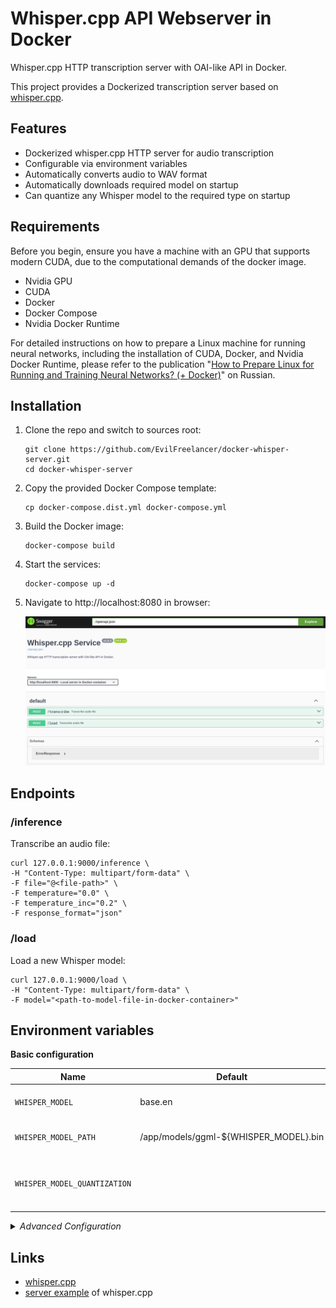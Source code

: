 # Whisper.cpp API Webserver in Docker

Whisper.cpp HTTP transcription server with OAI-like API in Docker.

This project provides a Dockerized transcription server based
on [whisper.cpp](https://github.com/ggerganov/whisper.cpp/tree/master/examples/server).

## Features

- Dockerized whisper.cpp HTTP server for audio transcription
- Configurable via environment variables
- Automatically converts audio to WAV format
- Automatically downloads required model on startup
- Can quantize any Whisper model to the required type on startup

## Requirements

Before you begin, ensure you have a machine with an GPU that supports modern CUDA, due to the computational
demands of the docker image.

* Nvidia GPU
* CUDA
* Docker
* Docker Compose
* Nvidia Docker Runtime

For detailed instructions on how to prepare a Linux machine for running neural networks, including the installation of
CUDA, Docker, and Nvidia Docker Runtime, please refer to the
publication "[How to Prepare Linux for Running and Training Neural Networks? (+ Docker)](https://dzen.ru/a/ZVt9kRBCTCGlQqyP)"
on Russian.

## Installation

1. Clone the repo and switch to sources root:

   ```shell
   git clone https://github.com/EvilFreelancer/docker-whisper-server.git
   cd docker-whisper-server
   ```

2. Copy the provided Docker Compose template:

    ```shell
    cp docker-compose.dist.yml docker-compose.yml
    ```

3. Build the Docker image:

    ```shell
    docker-compose build
    ```

4. Start the services:

    ```shell
    docker-compose up -d
    ```

5. Navigate to http://localhost:8080 in browser:

   ![Swagger UI](./assets/swagger.png)

## Endpoints

### /inference

Transcribe an audio file:

```shell
curl 127.0.0.1:9000/inference \
-H "Content-Type: multipart/form-data" \
-F file="@<file-path>" \
-F temperature="0.0" \
-F temperature_inc="0.2" \
-F response_format="json"
```

### /load

Load a new Whisper model:

```shell
curl 127.0.0.1:9000/load \
-H "Content-Type: multipart/form-data" \
-F model="<path-to-model-file-in-docker-container>"
```

## Environment variables

**Basic configuration**

| Name                         | Default                               | Description                                                                      |
|------------------------------|---------------------------------------|----------------------------------------------------------------------------------|
| `WHISPER_MODEL`              | base.en                               | The default Whisper model to use                                                 |
| `WHISPER_MODEL_PATH`         | /app/models/ggml-${WHISPER_MODEL}.bin | The default path to the Whisper model file                                       |
| `WHISPER_MODEL_QUANTIZATION` |                                       | Level of quantization (will be applied only if `WHISPER_MODEL_PATH` not changed) |

<details>
<summary>
<i>Advanced Configuration</i>
</summary>

| Name                      | Default     | Description                                         |
|---------------------------|-------------|-----------------------------------------------------|
| `WHISPER_THREADS`         | 4           | Number of threads to use for inference              |
| `WHISPER_PROCESSORS`      | 1           | Number of processors to use for inference           |
| `WHISPER_HOST`            | 0.0.0.0     | Host IP or hostname to bind the server to           |
| `WHISPER_PORT`            | 9000        | Port number to listen on                            |
| `WHISPER_INFERENCE_PATH`  | /inference  | Path to load inference models from                  |
| `WHISPER_PUBLIC_PATH`     |             | Path to the public folder                           |
| `WHISPER_REQUEST_PATH`    |             | Request path for all requests                       |
| `WHISPER_OV_E_DEVICE`     | CPU         | OpenViBE Event Device to use                        |
| `WHISPER_OFFSET_T`        | 0           | Time offset in milliseconds                         |
| `WHISPER_OFFSET_N`        | 0           | Number of seconds to offset                         |
| `WHISPER_DURATION`        | 0           | Duration of the audio file in milliseconds          |
| `WHISPER_MAX_CONTEXT`     | -1          | Maximum context size for inference                  |
| `WHISPER_MAX_LEN`         | 0           | Maximum length of output text                       |
| `WHISPER_BEST_OF`         | 2           | Best-of-N strategy for inference                    |
| `WHISPER_BEAM_SIZE`       | -1          | Beam size for search                                |
| `WHISPER_AUDIO_CTX`       | 0           | Audio context to use for inference                  |
| `WHISPER_WORD_THOLD`      | 0.01        | Word threshold for segmentation                     |
| `WHISPER_ENTROPY_THOLD`   | 2.40        | Entropy threshold for segmentation                  |
| `WHISPER_LOGPROB_THOLD`   | -1.00       | Log probability threshold for segmentation          |
| `WHISPER_LANGUAGE`        | en          | Language code to use for translation or diarization |
| `WHISPER_PROMPT`          |             | Initial prompt                                      |
| `WHISPER_DTW`             |             | Compute token-level timestamps                      |
| `WHISPER_CONVERT`         | true        | Convert audio to WAV, requires ffmpeg on the server |
| `WHISPER_SPLIT_ON_WORD`   | false       | Boolean flag to split output on words               |
| `WHISPER_DEBUG_MODE`      | false       | Enable debug mode                                   |
| `WHISPER_TRANSLATE`       | false       | Translate from source language to english           |
| `WHISPER_DIARIZE`         | false       | Stereo audio diarization                            |
| `WHISPER_TINYDIARIZE`     | false       | Enable tinydiarize (requires a tdrz model)          |
| `WHISPER_NO_FALLBACK`     | false       | Do not use temperature fallback while decoding      |
| `WHISPER_PRINT_SPECIAL`   | false       | Print special tokens                                |
| `WHISPER_PRINT_COLORS`    | false       | Print colors                                        |
| `WHISPER_PRINT_REALTIME`  | false       | Print output in realtime                            |
| `WHISPER_PRINT_PROGRESS`  | false       | Print progress                                      |
| `WHISPER_NO_TIMESTAMPS`   | false       | Do not print timestamps                             |
| `WHISPER_DETECT_LANGUAGE` | false       | Exit after automatically detecting language         |

</details>

## Links

- [whisper.cpp](https://github.com/ggerganov/whisper.cpp)
- [server example](https://github.com/ggerganov/whisper.cpp/tree/master/examples/server) of whisper.cpp
